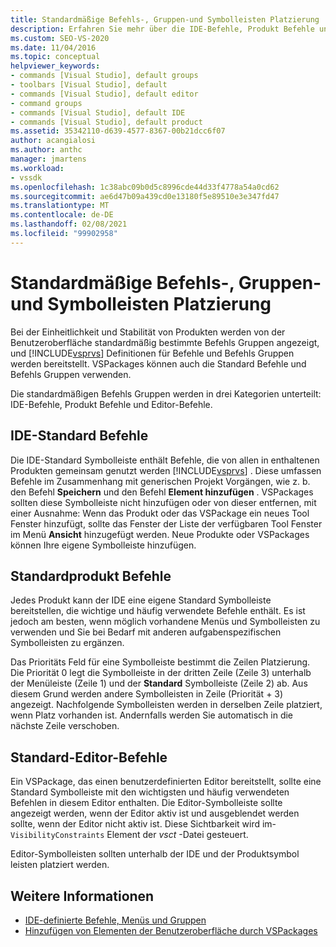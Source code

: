 ```yaml
---
title: Standardmäßige Befehls-, Gruppen-und Symbolleisten Platzierung | Microsoft-Dokumentation
description: Erfahren Sie mehr über die IDE-Befehle, Produkt Befehle und Editor-Befehle, die von der Visual Studio-Benutzeroberfläche standardmäßig angezeigt werden.
ms.custom: SEO-VS-2020
ms.date: 11/04/2016
ms.topic: conceptual
helpviewer_keywords:
- commands [Visual Studio], default groups
- toolbars [Visual Studio], default
- commands [Visual Studio], default editor
- command groups
- commands [Visual Studio], default IDE
- commands [Visual Studio], default product
ms.assetid: 35342110-d639-4577-8367-00b21dcc6f07
author: acangialosi
ms.author: anthc
manager: jmartens
ms.workload:
- vssdk
ms.openlocfilehash: 1c38abc09b0d5c8996cde44d33f4778a54a0cd62
ms.sourcegitcommit: ae6d47b09a439cd0e13180f5e89510e3e347fd47
ms.translationtype: MT
ms.contentlocale: de-DE
ms.lasthandoff: 02/08/2021
ms.locfileid: "99902958"
---
```

# <a name="default-command-group-and-toolbar-placement"></a>Standardmäßige Befehls-, Gruppen-und Symbolleisten Platzierung
Bei der Einheitlichkeit und Stabilität von Produkten werden von der Benutzeroberfläche standardmäßig bestimmte Befehls Gruppen angezeigt, und [!INCLUDE[vsprvs](../../code-quality/includes/vsprvs_md.md)] Definitionen für Befehle und Befehls Gruppen werden bereitstellt. VSPackages können auch die Standard Befehle und Befehls Gruppen verwenden.

 Die standardmäßigen Befehls Gruppen werden in drei Kategorien unterteilt: IDE-Befehle, Produkt Befehle und Editor-Befehle.

## <a name="default-ide-commands"></a>IDE-Standard Befehle
 Die IDE-Standard Symbolleiste enthält Befehle, die von allen in enthaltenen Produkten gemeinsam genutzt werden [!INCLUDE[vsprvs](../../code-quality/includes/vsprvs_md.md)] . Diese umfassen Befehle im Zusammenhang mit generischen Projekt Vorgängen, wie z. b. den Befehl **Speichern** und den Befehl **Element hinzufügen** . VSPackages sollten diese Symbolleiste nicht hinzufügen oder von dieser entfernen, mit einer Ausnahme: Wenn das Produkt oder das VSPackage ein neues Tool Fenster hinzufügt, sollte das Fenster der Liste der verfügbaren Tool Fenster im Menü **Ansicht** hinzugefügt werden. Neue Produkte oder VSPackages können Ihre eigene Symbolleiste hinzufügen.

## <a name="default-product-commands"></a>Standardprodukt Befehle
 Jedes Produkt kann der IDE eine eigene Standard Symbolleiste bereitstellen, die wichtige und häufig verwendete Befehle enthält. Es ist jedoch am besten, wenn möglich vorhandene Menüs und Symbolleisten zu verwenden und Sie bei Bedarf mit anderen aufgabenspezifischen Symbolleisten zu ergänzen.

 Das Prioritäts Feld für eine Symbolleiste bestimmt die Zeilen Platzierung. Die Priorität 0 legt die Symbolleiste in der dritten Zeile (Zeile 3) unterhalb der Menüleiste (Zeile 1) und der **Standard** Symbolleiste (Zeile 2) ab. Aus diesem Grund werden andere Symbolleisten in Zeile (Priorität + 3) angezeigt. Nachfolgende Symbolleisten werden in derselben Zeile platziert, wenn Platz vorhanden ist. Andernfalls werden Sie automatisch in die nächste Zeile verschoben.

## <a name="default-editor-commands"></a>Standard-Editor-Befehle
 Ein VSPackage, das einen benutzerdefinierten Editor bereitstellt, sollte eine Standard Symbolleiste mit den wichtigsten und häufig verwendeten Befehlen in diesem Editor enthalten. Die Editor-Symbolleiste sollte angezeigt werden, wenn der Editor aktiv ist und ausgeblendet werden sollte, wenn der Editor nicht aktiv ist. Diese Sichtbarkeit wird im- `VisibilityConstraints` Element der *vsct* -Datei gesteuert.

 Editor-Symbolleisten sollten unterhalb der IDE und der Produktsymbol leisten platziert werden.

## <a name="see-also"></a>Weitere Informationen
- [IDE-definierte Befehle, Menüs und Gruppen](../../extensibility/internals/ide-defined-commands-menus-and-groups.md)
- [Hinzufügen von Elementen der Benutzeroberfläche durch VSPackages](../../extensibility/internals/how-vspackages-add-user-interface-elements.md)
